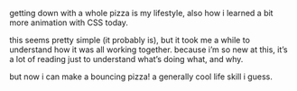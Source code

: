 getting down with a whole pizza is my lifestyle, also how i learned a
bit more animation with CSS today.

this seems pretty simple (it probably is), but it took me a while to
understand how it was all working together. because i’m so new at this,
it’s a lot of reading just to understand what’s doing what, and why.

but now i can make a bouncing pizza! a generally cool life skill i
guess.
